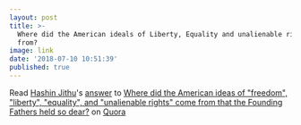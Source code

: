 ```yaml
---
layout: post
title: >-
  Where did the American ideals of Liberty, Equality and unalienable rights come
  from?
image: link
date: '2018-07-10 10:51:39'
published: true
---
```

<span class='quora-content-embed' data-name='Where-did-the-American-ideas-of-freedom-liberty-equality-and-unalienable-rights-come-from-that-the-Founding-Fathers-held-so-dear/answer/Hashin-Jithu'>Read <a class='quora-content-link' data-width='560' data-height='260' href='https://www.quora.com/Where-did-the-American-ideas-of-freedom-liberty-equality-and-unalienable-rights-come-from-that-the-Founding-Fathers-held-so-dear/answer/Hashin-Jithu' data-type='answer' data-id='90491251' data-key='23fff9316665383590096c3506bb6921' load-full-answer='False' data-embed='2r8xvvK'><a href='https://www.quora.com/Hashin-Jithu'>Hashin Jithu</a>&#039;s <a href='/Where-did-the-American-ideas-of-freedom-liberty-equality-and-unalienable-rights-come-from-that-the-Founding-Fathers-held-so-dear#ans90491251'>answer</a> to <a href='/Where-did-the-American-ideas-of-freedom-liberty-equality-and-unalienable-rights-come-from-that-the-Founding-Fathers-held-so-dear' ref='canonical'><span class="rendered_qtext">Where did the American ideas of &quot;freedom&quot;, &quot;liberty&quot;, &quot;equality&quot;, and &quot;unalienable rights&quot; come from that the Founding Fathers held so dear?</span></a></a> on <a href='https://www.quora.com'>Quora</a><script type="text/javascript" src="https://www.quora.com/widgets/content"></script></span>

